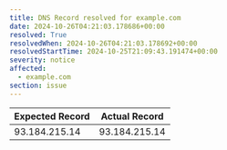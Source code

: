 ```yaml
---
title: DNS Record resolved for example.com
date: 2024-10-26T04:21:03.178686+00:00
resolved: True
resolvedWhen: 2024-10-26T04:21:03.178692+00:00
resolvedStartTime: 2024-10-25T21:09:43.191474+00:00
severity: notice
affected:
  - example.com
section: issue
---
```


| Expected Record  | Actual Record  |
|------------------|----------------|
| 93.184.215.14 | 93.184.215.14 |
